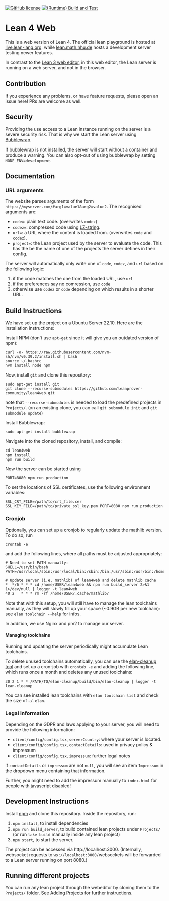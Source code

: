 [![GitHub license](https://img.shields.io/badge/License-Apache_2.0-blue.svg)](https://github.com/leanprover-community/lean4web/blob/main/LICENSE)
[![(Runtime) Build and Test](https://github.com/leanprover-community/lean4web/actions/workflows/build.yml/badge.svg)](https://github.com/leanprover-community/lean4web/actions/workflows/build.yml)


# Lean 4 Web

This is a web version of Lean 4. The official lean playground is hosted at [live.lean-lang.org](https://live.lean-lang.org), while [lean.math.hhu.de](https://lean.math.hhu.de) hosts a development server testing newer features.

In contrast to the [Lean 3 web editor](https://github.com/leanprover-community/lean-web-editor), in this web editor, the Lean server is
running on a web server, and not in the browser.

## Contribution

If you experience any problems, or have feature requests, please open an issue here!
PRs are welcome as well.

## Security
Providing the use access to a Lean instance running on the server is a severe security risk.
That is why we start the Lean server using [Bubblewrap](https://github.com/containers/bubblewrap).

If bubblewrap is not installed, the server will start without a container and produce a warning.
You can also opt-out of using bubblewrap by setting `NODE_ENV=development`.

## Documentation

### URL arguments

The website parses arguments of the form `https://myserver.com/#arg1=value1&arg2=value2`.
The recognised arguments are:

- `code=`: plain text code.
  (overwrites `codez`)
- `codez=`: compressed code using [LZ-string](https://www.npmjs.com/package/lz-string).
- `url=`: a URL where the content is loaded from.
  (overwrites `code` and `codez`).
- `project=`: the Lean project used by the server to evaluate the code. This has the be the name
  of one of the projects the server defines in their config.

The server will automatically only write one of `code`, `codez`, and `url` based on the following
logic:

1. if the code matches the one from the loaded URL, use `url`
2. if the preferences say no comression, use `code`
3. otherwise use `codez` or `code` depending on which results in a shorter URL.

## Build Instructions

We have set up the project on a Ubuntu Server 22.10.
Here are the installation instructions:

Install NPM (don't use `apt-get` since it will give you an outdated version of npm):
```
curl -o- https://raw.githubusercontent.com/nvm-sh/nvm/v0.39.2/install.sh | bash
source ~/.bashrc
nvm install node npm
```

Now, install `git` and clone this repository:
```
sudo apt-get install git
git clone --recurse-submodules https://github.com/leanprover-community/lean4web.git
```

note that `--recurse-submodules` is needed to load the predefined projects in `Projects/`. (on an existing clone, you can call `git submodule init` and `git submodule update`)

Install Bubblewrap:
```
sudo apt-get install bubblewrap
```

Navigate into the cloned repository, install, and
compile:
```
cd lean4web
npm install
npm run build
```

Now the server can be started using
```
PORT=8080 npm run production
```

To set the locations of SSL certificates, use the following environment variables:
```
SSL_CRT_FILE=/path/to/crt_file.cer SSL_KEY_FILE=/path/to/private_ssl_key.pem PORT=8080 npm run production
```

### Cronjob

Optionally, you can set up a cronjob to regularly update the mathlib version.
To do so, run
```
crontab -e
```
and add the following lines, where all paths must be adjusted appropriately:
```
# Need to set PATH manually:
SHELL=/usr/bin/bash
PATH=/usr/local/sbin:/usr/local/bin:/sbin:/bin:/usr/sbin:/usr/bin:/home/USER/.elan/bin:/home/USER/.nvm/versions/node/v20.8.0/bin/

# Update server (i.e. mathlib) of lean4web and delete mathlib cache
*  */6 * * * cd /home/USER/lean4web && npm run build_server 2>&1 1>/dev/null | logger -t lean4web
40 2   * * * rm -rf /home/USER/.cache/mathlib/
```

Note that with this setup, you will still have to manage the lean toolchains manually, as they will slowly fill up your space (~0.9GB per new toolchain): see `elan toolchain --help` for infos.

In addition, we use Nginx and pm2 to manage our server.

#### Managing toolchains

Running and updating the server periodically might accumulate Lean toolchains.

To delete unused toolchains automatically, you can use the
[elan-cleanup tool](https://github.com/JLimperg/elan-cleanup) and set up a
cron-job with `crontab -e` and adding the following line, which runs once a month and
deletes any unused toolchains:

```
30 2 1 * * /PATH/TO/elan-cleanup/build/bin/elan-cleanup | logger -t lean-cleanup
```

You can see installed lean toolchains with `elan toolchain list`
and check the size of `~/.elan`.

### Legal information

Depending on the GDPR and laws applying to your server, you will need to provide the following
information:

- `client/config/config.tsx`, `serverCountry`: where your server is located.
- `client/config/config.tsx`, `contactDetails`: used in privacy policy & impressum
- `client/config/config.tsx`, `impressum`: further legal notes

if `contactDetails` or `impressum` are not `null`, you will see an item `Impressum` in
the dropdown menu containing that information.

Further, you might need to add the impressum manually to `index.html`
for people with javascript disabled!

## Development Instructions

Install [npm](https://www.npmjs.com/) and clone this repository. Inside the repository, run:

1. `npm install`, to install dependencies
2. `npm run build_server`, to build contained lean projects under `Projects/` (or run `lake build` manually inside any lean project)
3. `npm start`, to start the server.

The project can be accessed via http://localhost:3000. (Internally, websocket requests to `ws://localhost:3000/`websockets will be forwarded to a Lean server running on port 8080.)

## Running different projects
You can run any lean project through the webeditor by cloning them to the `Projects/` folder. See [Adding Projects](Projects/README.md) for further instructions.
